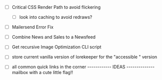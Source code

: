 - [ ] Critical CSS Render Path to avoid flickering
  - [ ] look into caching to avoid redraws?

- [ ] Mailersend Error Fix

- [ ] Combine News and Sales to a Newsfeed

- [ ] Get recursive Image Optimization CLI script

- [ ] store current vanilla version of lorekeeper for the "accessible " version

- [ ] all common quick links in the corner
------------ IDEAS --------------
mailbox with a cute little flag!!
